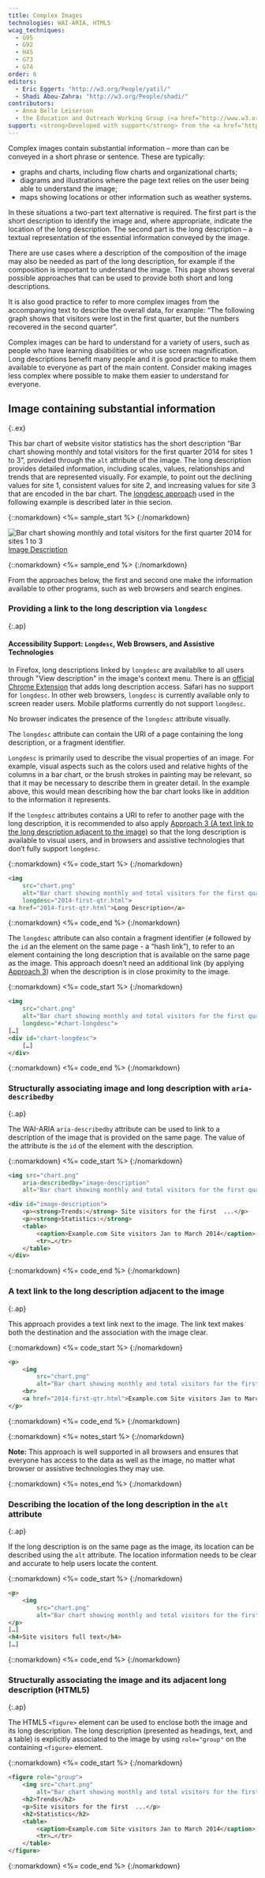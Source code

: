 ```yaml
---
title: Complex Images
technologies: WAI-ARIA, HTML5
wcag_techniques:
  - G95
  - G92
  - H45
  - G73
  - G74
order: 6
editors:
  - Eric Eggert: "http://w3.org/People/yatil/"
  - Shadi Abou-Zahra: "http://w3.org/People/shadi/"
contributors:
  - Anna Belle Leiserson
  - the Education and Outreach Working Group (<a href="http://www.w3.org/WAI/EO/">EOWG</a>)
support: <strong>Developed with support</strong> from the <a href="http://www.w3.org/WAI/ACT/">WAI-ACT</a> project, co-funded by the European Commission <abbr title="Information Society Technologies">IST</abbr> Programme.
---
```


Complex images contain substantial information – more than can be conveyed in a short phrase or sentence. These are typically:

-   graphs and charts, including flow charts and organizational charts;
-   diagrams and illustrations where the page text relies on the user being able to understand the image;
-   maps showing locations or other information such as weather systems.

In these situations a two-part text alternative is required. The first part is the short description to identify the image and, where appropriate, indicate the location of the long description. The second part is the long description – a textual representation of the essential information conveyed by the image.

There are use cases where a description of the composition of the image may also be needed as part of the long description, for example if the composition is important to understand the image. This page shows several possible approaches that can be used to provide both short and long descriptions.

It is also good practice to refer to more complex images from the accompanying text to describe the overall data, for example: “The following graph shows that visitors were lost in the first quarter, but the numbers recovered in the second quarter”.

Complex images can be hard to understand for a variety of users, such as people who have learning disabilities or who use screen magnification. Long descriptions benefit many people and it is good practice to make them available to everyone as part of the main content. Consider making images less complex where possible to make them easier to understand for everyone.

## Image containing substantial information
{:.ex}

This bar chart of website visitor statistics has the short description “Bar chart showing monthly and total visitors for the first quarter 2014 for sites 1 to 3”, provided through the `alt` attribute of the image. The long description provides detailed information, including scales, values, relationships and trends that are represented visually. For example, to point out the declining values for site 1, consistent values for site 2, and increasing values for site 3 that are encoded in the bar chart. The [longdesc approach](#providing-a-link-to-the-long-description-via-longdesc) used in the following example is described later in thie secion.

{::nomarkdown}
<%= sample_start %>
{:/nomarkdown}

<img src="../../img/chart.png" alt="Bar chart showing monthly and total visitors for the first quarter 2014 for sites 1 to 3" longdesc="../examples/2014-first-qtr/"><br><a href="../examples/2014-first-qtr/">Image Description</a>

{::nomarkdown}
<%= sample_end %>
{:/nomarkdown}

From the approaches below, the first and second one make the information available to other programs, such as web browsers and search engines.

### Providing a link to the long description via `longdesc`
{:.ap}

<aside class="annotation">
  <h4 class="annotation-header"><span class="subhead">Accessibility Support:</span> <code>Longdesc</code>, Web Browsers, and Assistive Technologies</h4>
  <div class="annotation-content">
    <p>In Firefox, long descriptions linked by <code>longdesc</code> are availablke to all users through "View description" in the image's context menu. There is an <a href="https://chrome.google.com/webstore/detail/long-descriptions-in-cont/ohbmencljkleiedahijfkagnmmhbilgp">official Chrome Extension</a> that adds long description access. Safari has no support for <code>longdesc</code>. In other web browsers, <code>longdesc</code> is currently available only to screen reader users. Mobile platforms currently do not support <code>longdesc</code>.</p>
    <p>No browser indicates the presence of the <code>longdesc</code> attribute visually.</p>
  </div>
</aside>

The `longdesc` attribute can contain the URI of a page containing the long description, or a fragment identifier.

`Longdesc` is primarily used to describe the visual properties of an image. For example, visual aspects such as the colors used and relative hights of the columns in a bar chart, or the brush strokes in painting may be relevant, so that it may be necessary to describe them in greater detail. In the example above, this would mean describing how the bar chart looks like in addition to the information it represents.

If the `longdesc` attributes contains a URI to refer to another page with the long description, it is recommended to also apply [Approach 3 (A text link to the long description adjacent to the image)](#a-text-link-to-the-long-description-adjacent-to-the-image) so that the long description is available to visual users, and in browsers and assistive technologies that don’t fully support `longdesc`.

{::nomarkdown}
<%= code_start %>
{:/nomarkdown}

~~~ html
<img
	src="chart.png"
	alt="Bar chart showing monthly and total visitors for the first quarter 2014 for sites 1 to 3"
	longdesc="2014-first-qtr.html">
<a href="2014-first-qtr.html">Long Description</a>
~~~

{::nomarkdown}
<%= code_end %>
{:/nomarkdown}

The `longdesc` attribute can also contain a fragment identifier (`#` followed by the `id` an the element on the same page - a “hash link”), to refer to an element containing the long description that is available on the same page as the image. This approach doesn’t need an additional link (by applying [Approach 3](#a-text-link-to-the-long-description-adjacent-to-the-image)) when the description is in close proximity to the image.

{::nomarkdown}
<%= code_start %>
{:/nomarkdown}

~~~ html
<img
	src="chart.png"
	alt="Bar chart showing monthly and total visitors for the first quarter 2014 for sites 1 to 3"
	longdesc="#chart-longdesc">
[…]
<div id="chart-longdesc">
	[…]
</div>
~~~

{::nomarkdown}
<%= code_end %>
{:/nomarkdown}

### Structurally associating image and long description with `aria-describedby`
{:.ap}

The WAI-ARIA `aria-describedby` attribute can be used to link to a description of the image that is provided on the same page. The value of the attribute is the `id` of the element with the description.

{::nomarkdown}
<%= code_start %>
{:/nomarkdown}

~~~ html
<img src="chart.png"
	aria-describedby="image-description"
	alt="Bar chart showing monthly and total visitors for the first quarter 2014 for sites 1 to 3.">

<div id="image-description">
	<p><strong>Trends:</strong> Site visitors for the first  ...</p>
	<p><strong>Statistics:</strong>
	<table>
		<caption>Example.com Site visitors Jan to March 2014</caption>
		<tr>…</tr>
	</table>
</div>
~~~

{::nomarkdown}
<%= code_end %>
{:/nomarkdown}

### A text link to the long description adjacent to the image
{:.ap}

This approach provides a text link next to the image. The link text makes both the destination and the association with the image clear.

{::nomarkdown}
<%= code_start %>
{:/nomarkdown}

~~~ html
<p>
	<img
		src="chart.png"
		alt="Bar chart showing monthly and total visitors for the first quarter 2014 for sites 1 to 3">
	<br>
	<a href="2014-first-qtr.html">Example.com Site visitors Jan to March 2014 text description of the bar chart</a>
</p>
~~~

{::nomarkdown}
<%= code_end %>
{:/nomarkdown}

{::nomarkdown}
<%= notes_start %>
{:/nomarkdown}

**Note:** This approach is well supported in all browsers and ensures that everyone has access to the data as well as the image, no matter what browser or assistive technologies they may use.

{::nomarkdown}
<%= notes_end %>
{:/nomarkdown}

### Describing the location of the long description in the `alt` attribute
{:.ap}

If the long description is on the same page as the image, its location can be described using the `alt` attribute. The location information needs to be clear and accurate to help users locate the content.

{::nomarkdown}
<%= code_start %>
{:/nomarkdown}

~~~ html
<p>
	<img
		src="chart.png"
		alt="Bar chart showing monthly and total visitors for the first quarter 2014 for sites 1 to 3. Described under the heading Site visitors full text.">
</p>
[…]
<h4>Site visitors full text</h4>
[…]
~~~

{::nomarkdown}
<%= code_end %>
{:/nomarkdown}

### Structurally associating the image and its adjacent long description (HTML5)
{:.ap}

The HTML5 `<figure>` element can be used to enclose both the image and its long description. The long description (presented as headings, text, and a table) is explicitly associated to the image by using `role="group"` on the containing `<figure>` element.

{::nomarkdown}
<%= code_start %>
{:/nomarkdown}

~~~ html
<figure role="group">
	<img src="chart.png"
		alt="Bar chart showing monthly and total visitors for the first quarter 2014 for sites 1 to 3, described in detail below.">
	<h2>Trends</h2>
	<p>Site visitors for the first  ...</p>
	<h2>Statistics</h2>
	<table>
		<caption>Example.com Site visitors Jan to March 2014</caption>
		<tr>…</tr>
	</table>
</figure>
~~~

{::nomarkdown}
<%= code_end %>
{:/nomarkdown}
